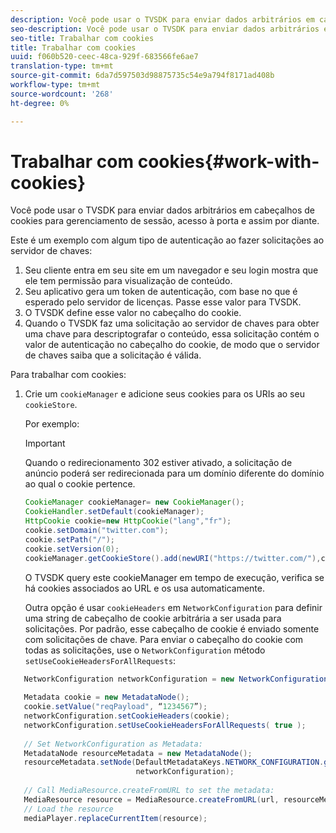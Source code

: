 ```yaml
---
description: Você pode usar o TVSDK para enviar dados arbitrários em cabeçalhos de cookies para gerenciamento de sessão, acesso à porta e assim por diante.
seo-description: Você pode usar o TVSDK para enviar dados arbitrários em cabeçalhos de cookies para gerenciamento de sessão, acesso à porta e assim por diante.
seo-title: Trabalhar com cookies
title: Trabalhar com cookies
uuid: f060b520-ceec-48ca-929f-683566fe6ae7
translation-type: tm+mt
source-git-commit: 6da7d597503d98875735c54e9a794f8171ad408b
workflow-type: tm+mt
source-wordcount: '268'
ht-degree: 0%

---
```



# Trabalhar com cookies{#work-with-cookies}

Você pode usar o TVSDK para enviar dados arbitrários em cabeçalhos de cookies para gerenciamento de sessão, acesso à porta e assim por diante.

Este é um exemplo com algum tipo de autenticação ao fazer solicitações ao servidor de chaves:

1. Seu cliente entra em seu site em um navegador e seu login mostra que ele tem permissão para visualização de conteúdo.
1. Seu aplicativo gera um token de autenticação, com base no que é esperado pelo servidor de licenças. Passe esse valor para TVSDK.
1. O TVSDK define esse valor no cabeçalho do cookie.
1. Quando o TVSDK faz uma solicitação ao servidor de chaves para obter uma chave para descriptografar o conteúdo, essa solicitação contém o valor de autenticação no cabeçalho do cookie, de modo que o servidor de chaves saiba que a solicitação é válida.

Para trabalhar com cookies:

1. Crie um `cookieManager` e adicione seus cookies para os URIs ao seu `cookieStore`.

   Por exemplo:

   >[!IMPORTANT]
   >
   >Quando o redirecionamento 302 estiver ativado, a solicitação de anúncio poderá ser redirecionada para um domínio diferente do domínio ao qual o cookie pertence.

   ```java
   CookieManager cookieManager= new CookieManager(); 
   CookieHandler.setDefault(cookieManager);  
   HttpCookie cookie=new HttpCookie("lang","fr"); 
   cookie.setDomain("twitter.com");  
   cookie.setPath("/"); 
   cookie.setVersion(0); 
   cookieManager.getCookieStore().add(newURI("https://twitter.com/"),cookie);
   ```

   O TVSDK query este cookieManager em tempo de execução, verifica se há cookies associados ao URL e os usa automaticamente.

   Outra opção é usar `cookieHeaders` em `NetworkConfiguration` para definir uma string de cabeçalho de cookie arbitrária a ser usada para solicitações. Por padrão, esse cabeçalho de cookie é enviado somente com solicitações de chave. Para enviar o cabeçalho do cookie com todas as solicitações, use o `NetworkConfiguration` método `setUseCookieHeadersForAllRequests`:

```java
   NetworkConfiguration networkConfiguration = new NetworkConfiguration(); 
    
   Metadata cookie = new MetadataNode(); 
   cookie.setValue("reqPayload", “1234567”); 
   networkConfiguration.setCookieHeaders(cookie); 
   networkConfiguration.setUseCookieHeadersForAllRequests( true ); 
    
   // Set NetworkConfiguration as Metadata:                                                                   
   MetadataNode resourceMetadata = new MetadataNode(); 
   resourceMetadata.setNode(DefaultMetadataKeys.NETWORK_CONFIGURATION.getValue(),  
                            networkConfiguration); 
    
   // Call MediaResource.createFromURL to set the metadata: 
   MediaResource resource = MediaResource.createFromURL(url, resourceMetadata); 
   // Load the resource 
   mediaPlayer.replaceCurrentItem(resource);
```
